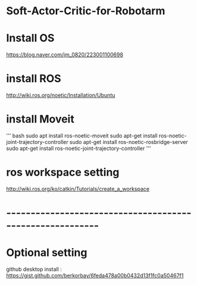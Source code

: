 # Soft-Actor-Critic-for-Robotarm

# Install OS
https://blog.naver.com/jm_0820/223001100698

# install ROS
http://wiki.ros.org/noetic/Installation/Ubuntu

# install Moveit
''' bash
sudo apt install ros-noetic-moveit
sudo apt-get install ros-noetic-joint-trajectory-controller
sudo apt-get install ros-noetic-rosbridge-server
sudo apt-get install ros-noetic-joint-trajectory-controller
'''

# ros workspace setting
http://wiki.ros.org/ko/catkin/Tutorials/create_a_workspace

# ---------------------------------------------------------
# Optional setting
github desktop install : https://gist.github.com/berkorbay/6feda478a00b0432d13f1fc0a50467f1
